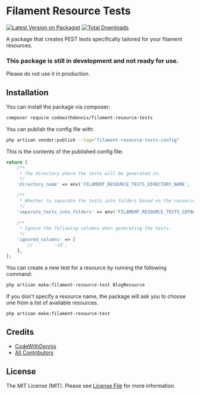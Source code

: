 # Filament Resource Tests

[![Latest Version on Packagist](https://img.shields.io/packagist/v/codewithdennis/filament-resource-tests.svg?style=flat-square)](https://packagist.org/packages/codewithdennis/filament-resource-tests)
[![Total Downloads](https://img.shields.io/packagist/dt/codewithdennis/filament-resource-tests.svg?style=flat-square)](https://packagist.org/packages/codewithdennis/filament-resource-tests)

A package that creates PEST tests specifically tailored for your filament resources.

### This package is still in development and not ready for use.
Please do not use it in production.

## Installation
You can install the package via composer:

```bash
composer require codewithdennis/filament-resource-tests
```

You can publish the config file with:

```bash
php artisan vendor:publish --tag="filament-resource-tests-config"
```

This is the contents of the published config file:

```php
return [
    /**
     * The directory where the tests will be generated in.
     */
    'directory_name' => env('FILAMENT_RESOURCE_TESTS_DIRECTORY_NAME', 'tests/Feature'),

    /**
     * Whether to separate the tests into folders based on the resource name.
     */
    'separate_tests_into_folders' => env('FILAMENT_RESOURCE_TESTS_SEPARATE_TESTS_INTO_FOLDERS', false),
    
    /**
     * Ignore the following columns when generating the tests.
     */
    'ignored_columns' => [
        //        'id',
    ],
];
```

You can create a new test for a resource by running the following command:

```bash
php artisan make:filament-resource-test BlogResource
```

If you don't specify a resource name, the package will ask you to choose one from a list of available resources.

```bash
php artisan make:filament-resource-test
````

## Credits

- [CodeWithDennis](https://github.com/CodeWithDennis)
- [All Contributors](../../contributors)

## License

The MIT License (MIT). Please see [License File](LICENSE.md) for more information.
